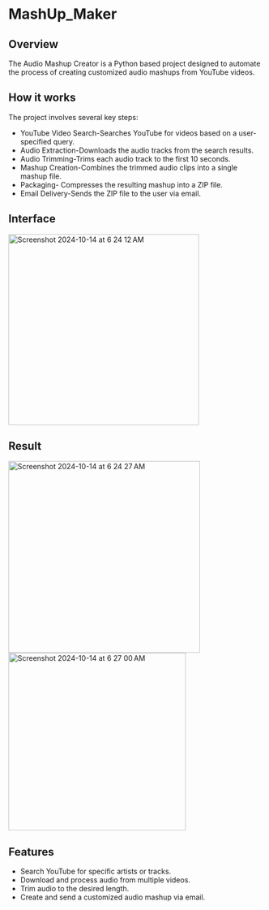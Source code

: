 # MashUp_Maker
## Overview
The Audio Mashup Creator is a Python based project designed to automate the process of creating customized audio mashups from YouTube videos. 

## How it works
The project involves several key steps:

* YouTube Video Search-Searches YouTube for videos based on a user-specified query.
* Audio Extraction-Downloads the audio tracks from the search results.
* Audio Trimming-Trims each audio track to the first 10 seconds.
* Mashup Creation-Combines the trimmed audio clips into a single mashup file.
* Packaging- Compresses the resulting mashup into a ZIP file.
* Email Delivery-Sends the ZIP file to the user via email.

## Interface
<img width="376" alt="Screenshot 2024-10-14 at 6 24 12 AM" src="https://github.com/user-attachments/assets/d1cea1a7-f3f3-44ba-b781-7fcff1dbf596">

## Result
<img width="378" length="200" alt="Screenshot 2024-10-14 at 6 24 27 AM" src="https://github.com/user-attachments/assets/c1297122-8140-4159-9529-cdf1be71c315">
<img width="350" length="200" alt="Screenshot 2024-10-14 at 6 27 00 AM" src="https://github.com/user-attachments/assets/83025fd0-0d97-40ab-bef7-f683054b488a">

## Features
* Search YouTube for specific artists or tracks.
* Download and process audio from multiple videos.
* Trim audio to the desired length.
* Create and send a customized audio mashup via email.
